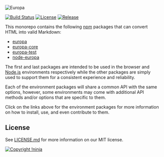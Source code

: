 ![Europa](https://cdn.rawgit.com/NotNinja/europa-branding/master/assets/banner/europa/europa-banner-500x200.png)

[![Build Status](https://img.shields.io/travis/NotNinja/europa/develop.svg?style=flat-square)](https://travis-ci.org/NotNinja/europa)
[![License](https://img.shields.io/github/license/NotNinja/europa.svg?style=flat-square)](https://github.com/NotNinja/europa/blob/master/LICENSE.md)
[![Release](https://img.shields.io/github/release/NotNinja/europa.svg?style=flat-square)](https://github.com/NotNinja/europa)

This monorepo contains the following [npm](https://www.npmjs.com) packages that can convert HTML into valid Markdown:

* [europa](https://github.com/NotNinja/europa/tree/master/packages/europa)
* [europa-core](https://github.com/NotNinja/europa/tree/master/packages/europa-core)
* [europa-test](https://github.com/NotNinja/europa/tree/master/packages/europa-test)
* [node-europa](https://github.com/NotNinja/europa/tree/master/packages/node-europa)

The first and last packages are intended to be used in the browser and [Node.js](https://nodejs.org) environments
respectively while the other packages are simply used to support them for a consistent experience and reliability.

Each of the environment packages will share a common API with the same options, however, some environments may come with
additional API methods and/or options that are specific to them.

Click on the links above for the environment packages for more information on how to install, use, and even contribute
to them.

## License

See [LICENSE.md](https://github.com/NotNinja/europa/raw/master/LICENSE.md) for more information on our MIT license.

[![Copyright !ninja](https://cdn.rawgit.com/NotNinja/branding/master/assets/copyright/base/not-ninja-copyright-186x25.png)](https://not.ninja)
